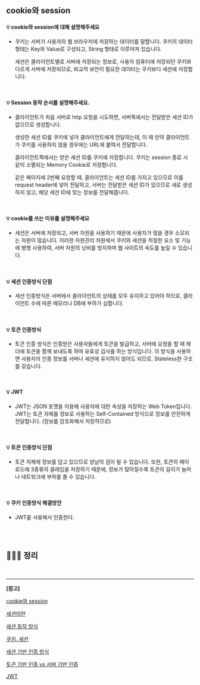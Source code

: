 ## cookie와 session

#### 💡 cookie와 session에 대해 설명해주세요  

- 쿠키는 서버가 사용자의 웹 브라우저에 저장하는 데이터를 말합니다. 쿠키의 데이터 형태는 Key와 Value로 구성되고, String 형태로 이루어져 있습니다.

  세션은 클라이언트별로 서버에 저장되는 정보로, 사용자 컴퓨터에 저장되던 쿠키와 다르게 서버에 저장되므로, 비교적 보안이 필요한 데이터는 쿠키보다 세션에 저장합니다.

<br>

#### 💡 Session 동작 순서를 설명해주세요.  

- 클라이언트가 처음 서버로 http 요청을 시도하면, 서버쪽에서는 전달받은 세션 ID가 없으므로 생성합니다.

  생성한 세션 ID를 쿠키에 넣어 클라이언트에게 전달하는데, 이 때 만약 클라이언트가 쿠키를 사용하지 않을 경우에는 URL에 붙여서 전달합니다.

  클라이언트쪽에서는 받은 세션 ID를 쿠키에 저장합니다. 쿠키는 session 종료 시 같이 소멸되는 Memory Cookie로 저장합니다.

  같은 페이지에 2번째 요청할 때, 클라이언트는 세션 ID를 가지고 있으므로 이를 request header에 넣어 전달하고, 서버는 전달받은 세션 ID가 있으므로 새로 생성하지 않고, 해당 세션 ID에 맞는 정보를 전달해줍니다.

<br>

#### 💡 cookie를 쓰는 이유를 설명해주세요  

- 세션은 서버에 저장되고, 서버 자원을 사용하기 때문에 사용자가 많을 경우 소모되는 자원이 많습니다. 이러한 자원관리 차원에서 쿠키와 세션을 적절한 요소 및 기능에 병행 사용하여, 서버 자원의 낭비를 방지하며 웹 사이트의 속도를 높일 수 있습니다.


<br>

#### 💡 세션 인증방식 단점  

- 세션 인증방식은 서버에서 클라이언트의 상태를 모두 유지하고 있어야 하므로, 클라이언트 수에 따른 메모리나 DB에 부하가 심합니다.

<br>

#### 💡 토큰 인증방식

- 토큰 인증 방식은 인증받은 사용자들에게 토큰을 발급하고, 서버에 요청을 할 때 헤더에 토큰을 함께 보내도록 하여 유효성 검사를 하는 방식입니다. 이 방식을 사용하면 사용자의 인증 정보를 서버나 세션에 유지하지 않아도 되므로, Stateless한 구조를 갖습니다.

<br>

#### 💡 JWT   

- JWT는 JSON 포맷을 이용해 사용자에 대한 속성을 저장하는 Web Token입니다. JWT는 토큰 자체를 정보로 사용하는 Self-Contained 방식으로 정보를 안전하게 전달합니다. (정보를 암호화해서 저장하므로)

<br>

#### 💡 토큰 인증방식 단점  

- 토큰 자체에 정보를 담고 있으므로 양날의 검이 될 수 있습니다. 또한, 토큰의 페이로드에 3종류의 클레임을 저장하기 때문에, 정보가 많아질수록 토큰의 길이가 늘어나 네트워크에 부하를 줄 수 있습니다.

<br>

#### 💡 쿠키 인증방식 해결방안 

- JWT를 사용해서 인증한다.

<br>

<br>

## 🏃🏻‍♀️ 정리





<br>

---

**[참고]**

[cookie와 session](https://devuna.tistory.com/23)

[세션이란](https://sh77113.tistory.com/243)

[세션 동작 방식](https://joont92.github.io/http/Session%20%EB%8F%99%EC%9E%91%EB%B0%A9%EC%8B%9D/)

[쿠키, 세션](https://hahahoho5915.tistory.com/32)

[세션 기반 인증 방식](https://millo-l.github.io/Session-%EA%B8%B0%EB%B0%98-%EC%9D%B8%EC%A6%9D%EB%B0%A9%EC%8B%9D/)

[토큰 기반 인증 vs 서버 기반 인증](https://mangkyu.tistory.com/55)

[JWT](https://mangkyu.tistory.com/56?category=925341)
